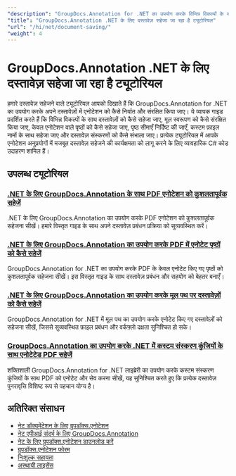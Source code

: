 ```yaml
---
"description": "GroupDocs.Annotation for .NET का उपयोग करके विभिन्न विकल्पों के साथ एनोटेट दस्तावेजों को सहेजने के लिए पूर्ण ट्यूटोरियल।"
"title": "GroupDocs.Annotation .NET के लिए दस्तावेज़ सहेजा जा रहा है ट्यूटोरियल"
"url": "/hi/net/document-saving/"
"weight": 4
---
```


# GroupDocs.Annotation .NET के लिए दस्तावेज़ सहेजा जा रहा है ट्यूटोरियल

हमारे दस्तावेज़ सहेजने वाले ट्यूटोरियल आपको दिखाते हैं कि GroupDocs.Annotation for .NET का उपयोग करके अपने दस्तावेज़ों में एनोटेशन को कैसे निर्यात और संरक्षित किया जाए। ये व्यापक गाइड प्रदर्शित करते हैं कि विभिन्न विकल्पों के साथ दस्तावेज़ों को कैसे सहेजा जाए, मूल स्वरूपण को कैसे संरक्षित किया जाए, केवल एनोटेशन वाले पृष्ठों को कैसे सहेजा जाए, पृष्ठ सीमाएँ निर्दिष्ट की जाएँ, कस्टम फ़ाइल नामों के साथ सहेजा जाए और दस्तावेज़ संस्करणों को कैसे संभाला जाए। प्रत्येक ट्यूटोरियल में आपके एनोटेशन अनुप्रयोगों में मजबूत दस्तावेज़ सहेजने की कार्यक्षमता को लागू करने के लिए व्यावहारिक C# कोड उदाहरण शामिल हैं।

## उपलब्ध ट्यूटोरियल

### [.NET के लिए GroupDocs.Annotation के साथ PDF एनोटेशन को कुशलतापूर्वक सहेजें](./save-pdf-annotations-groupdocs-dotnet/)
.NET के लिए GroupDocs.Annotation का उपयोग करके PDF एनोटेशन को कुशलतापूर्वक सहेजना सीखें। हमारे विस्तृत गाइड के साथ अपने दस्तावेज़ प्रबंधन प्रक्रिया को सुव्यवस्थित करें।

### [.NET के लिए GroupDocs.Annotation का उपयोग करके PDF में एनोटेट पृष्ठों को कैसे सहेजें](./mastering-groupdocs-annotation-save-annotated-pdf-pages/)
GroupDocs.Annotation for .NET का उपयोग करके PDF के केवल एनोटेट किए गए पृष्ठों को कुशलतापूर्वक सहेजना सीखें। इस विस्तृत गाइड के साथ दस्तावेज़ प्रबंधन और सहयोग को बेहतर बनाएँ।

### [.NET के लिए GroupDocs.Annotation का उपयोग करके मूल पथ पर दस्तावेज़ों को कैसे सहेजें](./save-document-same-path-groupdocs-annotation-net/)
GroupDocs.Annotation for .NET में मूल पथ का उपयोग करके एनोटेट किए गए दस्तावेज़ों को सहेजना सीखें, जिससे सुव्यवस्थित फ़ाइल प्रबंधन और वर्कफ़्लो दक्षता सुनिश्चित हो सके।

### [GroupDocs.Annotation का उपयोग करके .NET में कस्टम संस्करण कुंजियों के साथ एनोटेटेड PDF सहेजें](./annotate-pdf-custom-version-key-groupdocs-net/)
शक्तिशाली GroupDocs.Annotation for .NET लाइब्रेरी का उपयोग करके कस्टम संस्करण कुंजियों के साथ PDF को एनोटेट और सेव करना सीखें, यह सुनिश्चित करते हुए कि प्रत्येक दस्तावेज़ पुनरावृत्ति विशिष्ट रूप से पहचान योग्य है।

## अतिरिक्त संसाधन

- [नेट डॉक्यूमेंटेशन के लिए ग्रुपडॉक्स.एनोटेशन](https://docs.groupdocs.com/annotation/net/)
- [नेट एपीआई संदर्भ के लिए GroupDocs.Annotation](https://reference.groupdocs.com/annotation/net/)
- [नेट के लिए ग्रुपडॉक्स.एनोटेशन डाउनलोड करें](https://releases.groupdocs.com/annotation/net/)
- [ग्रुपडॉक्स.एनोटेशन फोरम](https://forum.groupdocs.com/c/annotation)
- [निःशुल्क सहायता](https://forum.groupdocs.com/)
- [अस्थायी लाइसेंस](https://purchase.groupdocs.com/temporary-license/)